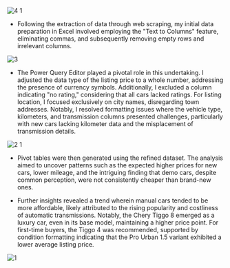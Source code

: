 ![4 1](https://github.com/moholomokhobo/microsoftexcel/assets/113181986/2cd22e13-8e04-4e9b-9430-e1b7313f3108)


* Following the extraction of data through web scraping, my initial data preparation in Excel involved employing the "Text to Columns" feature, eliminating commas, and subsequently removing empty rows and irrelevant columns.



![3](https://github.com/moholomokhobo/microsoftexcel/assets/113181986/93db96e5-dc9a-4b53-8a09-aa24ecbc4c9a)


* The Power Query Editor played a pivotal role in this undertaking. I adjusted the data type of the listing price to a whole number, addressing the presence of currency symbols. Additionally, I excluded a column indicating "no rating," considering that all cars lacked ratings. For listing location, I focused exclusively on city names, disregarding town addresses. Notably, I resolved formatting issues where the vehicle type, kilometers, and transmission columns presented challenges, particularly with new cars lacking kilometer data and the misplacement of transmission details.



![2 1](https://github.com/moholomokhobo/microsoftexcel/assets/113181986/7f03615a-42de-4e29-899b-a5e74e6c10ca)


* Pivot tables were then generated using the refined dataset. The analysis aimed to uncover patterns such as the expected higher prices for new cars, lower mileage, and the intriguing finding that demo cars, despite common perception, were not consistently cheaper than brand-new ones.


* Further insights revealed a trend wherein manual cars tended to be more affordable, likely attributed to the rising popularity and costliness of automatic transmissions. Notably, the Chery Tiggo 8 emerged as a luxury car, even in its base model, maintaining a higher price point. For first-time buyers, the Tiggo 4 was recommended, supported by condition formatting indicating that the Pro Urban 1.5 variant exhibited a lower average listing price.


![1](https://github.com/moholomokhobo/microsoftexcel/assets/113181986/0ebd2dcb-b6d4-42fa-856f-b138448bcdc3)





